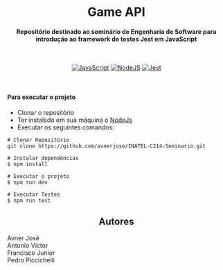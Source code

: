 <h1 align="center">Game API</h1>

<h4 align="center">Repositório destinado ao  seminário de Engenharia de Software para introdução ao framework de testes Jest em JavaScript</h4><br>

<div align="center">

[![JavaScript](https://img.shields.io/badge/javascript-%23323330.svg?style=for-the-badge&logo=javascript&logoColor=%23F7DF1E)](https://www.javascript.com)
[![NodeJS](https://img.shields.io/badge/node.js-6DA55F?style=for-the-badge&logo=node.js&logoColor=white)](https://nodejs.org/en/about/)
[![Jest](https://img.shields.io/badge/-jest-%23C21325?style=for-the-badge&logo=jest&logoColor=white)](https://jestjs.io/pt-BR/)

</div><br>

<h4>Para executar o projeto</h4>

* Clonar o repositório
* Ter instalado em sua máquina o [NodeJs](https://nodejs.org/en/)
* Executar os seguintes comandos:
```
# Clonar Repositório
git clone https://github.com/avnerjose/INATEL-C214-Seminario.git

# Instalar dependências
$ npm install

# Executar o projeto
$ npm run dev

# Executar Testes
$ npm run test
```

<h2 align="center">Autores</h2>

Avner José<br>
Antonio Victor<br>
Francisco Junior<br>
Pedro Piccichelli


